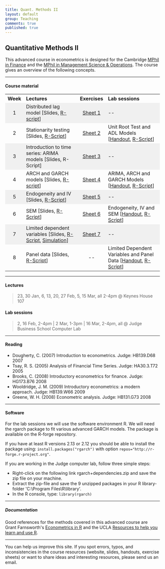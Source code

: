 ```yaml
---
title: Quant. Methods II
layout: default
group: Teaching
comments: true
published: true
---
```





## Quantitative Methods II

This advanced course in econometrics is designed for the Cambridge [MPhil in Finance](http://www.jbs.cam.ac.uk/programmes/research-programmes/research-masters/mphil-finance/) and the [MPhil in Management Science & Operations](https://www.jbs.cam.ac.uk/programmes/research-programmes/research-masters/mres/). The course gives an overview of the following concepts. 

***

#### Course material

<TABLE WIDTH="100%"> 
<TR>
<TH align="center" WIDTH="10%"> Week </TH>
<TH align="left" WIDTH="40%">Lectures  </TH>
<TH align="center" WIDTH="10%">Exercises </TH>
<TH align="left" WIDTH="40%">Lab sessions </TH>
</TR>
<TR bgcolor="#f0f0f0">
<TD align="center">1</TD>
<TD >Distributed lag model [Slides, <a href="docs/Lec1.html">R-script</a>]</TD>
<TD align="center"><a href="docs/Quiz1Qs.pdf">Sheet 1</a></TD>
<TD >--</TD>
</TR>
<TR >
<TD align="center">2</TD>
<TD >Stationarity testing [Slides, <a href="docs/Lec2.html">R-Script</a>]</TD>
<TD align="center"><a href="docs/Quiz2Qs.pdf">Sheet 2</a></TD>
<TD >Unit Root Test and ADL Models [<a href="docs/MPhilLabSessionLent1.pdf">Handout</a>, <a href="docs/LabSessionLent1.html">R-Script</a>]</TD>
</TR>
<TR bgcolor="#f0f0f0">
<TD align="center">3</TD>
<TD >Introduction to time series: ARIMA models [Slides, R-Script]</TD>
<TD align="center"><a href="docs/Quiz3Qs.pdf">Sheet 3</a></TD>
<TD >--</TD>
</TR>
<TR >
<TD align="center">4</TD>
<TD >ARCH and GARCH models [Slides, <a href="docs/Lec4.html">R-script</a>]</TD>
<TD align="center"><a href="docs/Quiz4Qs.pdf">Sheet 4</a></TD>
<TD >ARIMA, ARCH and GARCH Models [<a href="docs/MPhilLabSessionLent2.pdf">Handout</a>, <a href="docs/LabSessionLent2.html">R-Script</a>]</TD>
</TR>
<TR bgcolor="#f0f0f0">
<TD align="center">5</TD>
<TD >Endogeneity and IV [Slides, <a href="docs/Lec5.html">R-Script</a>]</TD>
<TD align="center"><a href="docs/Quiz5Qs.pdf">Sheet 5</a></TD>
<TD >--</TD>
</TR>
<TR >
<TD align="center">6</TD>
<TD >SEM [Slides, <a href="docs/Lec6.html">R-Script</a>]</TD>
<TD align="center"><a href="docs/Quiz6Qs.pdf">Sheet 6</a></TD>
<TD >Endogeneity, IV and SEM [<a href="docs/MPhilLabSessionLent3.pdf">Handout</a>, <a href="docs/LabSessionLent3.html">R-Script</a>]</TD>
</TR>
<TR bgcolor="#f0f0f0">
<TD align="center">7</TD>
<TD >Limited dependent variables [Slides, <a href="docs/Lec7_logit.html">R-Script</a>, <a href="docs/Lec7_tobitSimulation.html">Simulation</a>]</TD>
<TD align="center"><a href="docs/Quiz7Qs.pdf">Sheet 7</a></TD>
<TD >--</TD>
</TR>
<TR >
<TD align="center">8</TD>
<TD >Panel data [Slides, <a href="docs/Lec8.html">R-Script</a>]</TD>
<TD align="center">--</TD>
<TD >Limited Dependent Variables and Panel Data [<a href="docs/MPhilLabSessionLent4.pdf">Handout</a>, <a href="docs/LabSessionLent4.html">R-Script</a>]</TD>
</TR>
</TABLE>

***

#### Lectures

> 23, 30 Jan, 6, 13, 20, 27 Feb, 5, 15 Mar, all 2-4pm @ Keynes House 107

#### Lab sessions

> 2, 16 Feb, 2-4pm | 2 Mar, 1-3pm | 16 Mar, 2-4pm, all @ Judge Business School Computer Lab

***

####  Reading
- Dougherty, C. (2007) Introduction to econometrics. Judge: HB139.D68 2007
- Tsay, R. S. (2005) Analysis of Financial Time Series. Judge: HA30.3.T72 2005
- Brooks, C. (2008) Introductory econometrics for finance. Judge: HG173.B76 2008
- Wooldridge, J. M. (2009) Introductory econometrics: a modern approach. Judge: HB139.W66 2009
- Greene, W. H. (2008) Econometric analysis. Judge: HB131.G73 2008

***

#### Software

For the lab sessions we will use the software environment R. We will need the rgarch package to fit various advanced GARCH models. The package is available on the R-forge repository.

If you have at least R versions 2.13 or 2.12 you should be able to install the package using: `install.packages("rgarch")` with option `repos="http://r-forge.r-project.org"`.

If you are working in the Judge computer lab, follow three simple steps:

- Right-click on the following link rgarch+dependencies.zip and save the zip file on your machine.
- Extract the zip-file and save the 9 unzipped packages in your R library-folder 'C:\Program Files\R\library'.
- In the R console, type: `library(rgarch)`

***

##### Documentation

Good references for the methods covered in this advanced course are Grant Farnsworth's [Econometrics in R](http://cran.r-project.org/doc/contrib/Farnsworth-EconometricsInR.pdf) and the UCLA [Resources to help you learn and use R](http://www.ats.ucla.edu/stat/R/). 

***

You can help us improve this site. If you spot errors, typos, and inconsistencies in the course resources (website, slides, handouts, exercise sheets) or want to share ideas and interesting resources, please send us an email.
